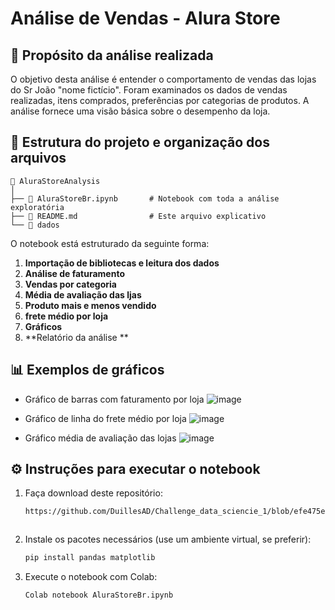 
# Análise de Vendas - Alura Store

## 📌 Propósito da análise realizada

O objetivo desta análise é entender o comportamento de vendas das lojas do Sr João "nome fictício". Foram examinados os dados de vendas realizadas, itens comprados, preferências por categorias de produtos. A análise fornece uma visão básica sobre o desempenho da loja.

## 📂 Estrutura do projeto e organização dos arquivos

```
📁 AluraStoreAnalysis
│
├── 📄 AluraStoreBr.ipynb       # Notebook com toda a análise exploratória
├── 📄 README.md                # Este arquivo explicativo
└── 📁 dados                   
```

O notebook está estruturado da seguinte forma:
1. **Importação de bibliotecas e leitura dos dados**
2. **Análise de faturamento**
3. **Vendas por categoria**
4. **Média de avaliação das ljas**
5. **Produto mais e menos vendido**
6. **frete médio por loja**
7. **Gráficos**
8. **Relatório da análise **

## 📊 Exemplos de gráficos

- Gráfico de barras com faturamento por loja
![image](https://github.com/user-attachments/assets/1f3fa1b5-f253-43d3-af54-bcded8ef8586)

- Gráfico de linha do frete médio por loja
![image](https://github.com/user-attachments/assets/8fd9547c-7371-49c8-bec8-16f36c9a2614)

- Gráfico média de avaliação das lojas
![image](https://github.com/user-attachments/assets/d8c4f433-f419-4c93-b498-55c751fb0c4d)


## ⚙️ Instruções para executar o notebook

1. Faça download deste repositório:
   ```bash
   https://github.com/DuillesAD/Challenge_data_sciencie_1/blob/efe475eb06279420908bff0ced79902c254b0b74/AluraStoreBr.ipynb
   ```
   ```
2. Instale os pacotes necessários (use um ambiente virtual, se preferir):
   ```bash
   pip install pandas matplotlib 
   ```
3. Execute o notebook com Colab:
   ```bash
   Colab notebook AluraStoreBr.ipynb
   ```
